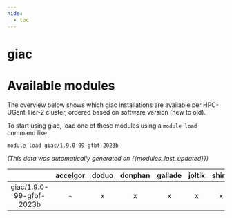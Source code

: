```yaml
---
hide:
  - toc
---
```


giac
====

# Available modules


The overview below shows which giac installations are available per HPC-UGent Tier-2 cluster, ordered based on software version (new to old).

To start using giac, load one of these modules using a `module load` command like:

```shell
module load giac/1.9.0-99-gfbf-2023b
```

*(This data was automatically generated on {{modules_last_updated}})*  

| |accelgor|doduo|donphan|gallade|joltik|shinx|skitty|
| :---: | :---: | :---: | :---: | :---: | :---: | :---: | :---: |
|giac/1.9.0-99-gfbf-2023b|-|x|x|x|x|x|x|
